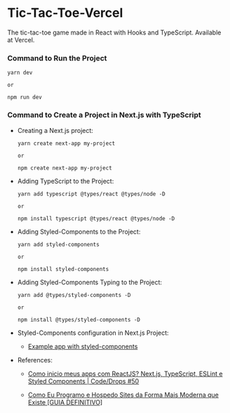 # Tic-Tac-Toe-Vercel
 The tic-tac-toe game made in React with Hooks and TypeScript. Available at Vercel.

### Command to Run the Project

 ```
 yarn dev

 or

 npm run dev
 ```

### Command to Create a Project in Next.js with TypeScript

* Creating a Next.js project:

   ```
   yarn create next-app my-project

   or

   npm create next-app my-project
   ```

* Adding TypeScript to the Project:

   ```
   yarn add typescript @types/react @types/node -D

   or

   npm install typescript @types/react @types/node -D
   ```

* Adding Styled-Components to the Project:

   ```
   yarn add styled-components

   or

   npm install styled-components
   ```

* Adding Styled-Components Typing to the Project:

   ```
   yarn add @types/styled-components -D

   or

   npm install @types/styled-components -D
   ```


* Styled-Components configuration in Next.js Project:

   - [Example app with styled-components](https://github.com/vercel/next.js/tree/master/examples/with-styled-components)

* References:
   
   - [Como inicio meus apps com ReactJS? Next.js, TypeScript, ESLint e Styled Components | Code/Drops #50](https://www.youtube.com/watch?v=1nVUfZg2dSA&t)
   
   - [Como Eu Programo e Hospedo Sites da Forma Mais Moderna que Existe [GUIA DEFINITIVO]](https://www.youtube.com/watch?v=EW7m2WIvFgQ&t)
